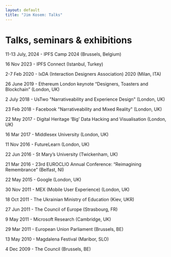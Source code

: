 ```yaml
---
layout: default
title: "Jim Kosem: Talks"
---
```


# Talks, seminars & exhibitions

11-13 July, 2024 - IPFS Camp 2024 (Brussels, Belgium)

16 Nov 2023 - IPFS Connect (Istanbul, Turkey)

2-7 Feb 2020 - IxDA (Interaction Designers Association) 2020 (Milan, ITA)

26 June 2019 - Ethereum London keynote “Designers, Toasters and Blockchain” (London, UK)

2 July 2018 - UsTwo "Narrativeability and Experience Design" (London, UK)

23 Feb 2018 - Facebook "Narrativeability and Mixed Reality" (London, UK)

22 May 2017 - Digital Heritage ‘Big’ Data Hacking and Visualisation (London, UK)

16 Mar 2017 - Middlesex University (London, UK)

11 Nov 2016 - FutureLearn (London, UK)

22 Jun 2016 - St Mary’s University (Twickenham, UK)

21 Mar 2016 - 23rd EUROCLIO Annual Conference: “Reimagining Remembrance” (Belfast, NI)

22 May 2015 - Google (London, UK)

30 Nov 2011 - MEX (Mobile User Experience) (London, UK)

18 Oct 2011 - The Ukrainian Ministry of Education (Kiev, UKR)

27 Jun 2011 - The Council of Europe (Strasbourg, FR)

9 May 2011 - Microsoft Research (Cambridge, UK)

29 Mar 2011 - European Union Parliament (Brussels, BE)

13 May 2010 - Magdalena Festival (Maribor, SLO)

4 Dec 2009 - The Council (Brussels, BE)
